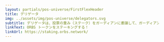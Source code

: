 ```yaml
---
layout: partials/pos-universe/FirstFlexHeader
title: デリゲータ
img: ../assets/img/pos-universe/delegators.svg
subtitle: デリゲータは、投票の重み（ステーク）をガーディアンに委譲して、ガーディアンがネットワークの安全性を維持し、且つ長期ビジョンを叶えるための役割を果たしていることを見守る ORBS トークンホルダーのことです。
linkText: ORBS トークンをステーキングする！
linkUrl: https://staking.orbs.network/
---
```

